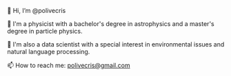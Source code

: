 👋 Hi, I’m @polivecris

🌠 I'm a physicist with a bachelor's degree in astrophysics and a master's degree in particle physics.

🌱 I'm also a data scientist with a special interest in environmental issues and natural language processing.

📫 How to reach me: polivecris@gmail.com

<!---
polivecris/polivecris is a ✨ special ✨ repository because its `README.md` (this file) appears on your GitHub profile.
You can click the Preview link to take a look at your changes.
--->
